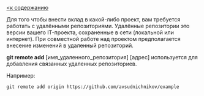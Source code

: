 [ <к содержанию](./readme.md)


Для того чтобы внести вклад в какой-либо проект, вам требуется работать с удалёнными репозиториями. Удалённые репозитории это версии вашего IT-проекта, сохраненные в сети (локальной или интернет). При совместной работе над проектом предполагается внесение изменений в удаленный репозиторий.

**git remote add** [имя_удаленного_репозитория] [адрес] используется для добавления связанных удаленных репозиториев.

Например:

```
git remote add origin https://github.com/avsudnichnikov/example
```